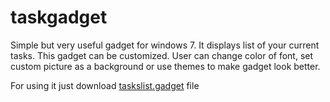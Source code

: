 taskgadget
==========

Simple but very useful gadget for windows 7. It displays list of your current tasks.
This gadget can be customized. User can change color of font, set custom picture as a background or use themes to make gadget look better.

For using it just download <a href="https://github.com/bogvsdev/taskgadget/blob/master/taskslist.gadget" download>taskslist.gadget</a> file

